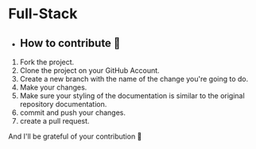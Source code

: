 # Full-Stack

- ## How to contribute 🤝
1. Fork the project.
2. Clone the project on your GitHub Account.
3. Create a new branch with the name of the change you're going to do.
4. Make your changes.
5. Make sure your styling of the documentation is similar to the original repository documentation.
6. commit and push your changes.
7. create a pull request.

And I'll be grateful of your contribution 🌟

